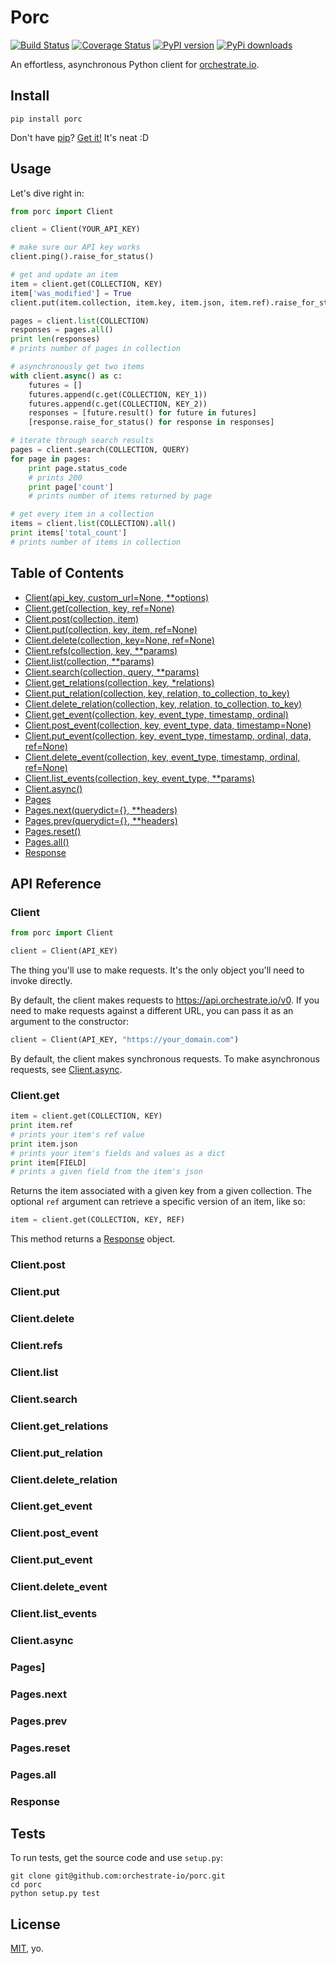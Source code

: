 # Porc

[![Build Status](https://travis-ci.org/orchestrate-io/porc.svg?branch=master)](https://travis-ci.org/orchestrate-io/porc)
[![Coverage Status](https://coveralls.io/repos/orchestrate-io/porc/badge.png?branch=master)](https://coveralls.io/r/orchestrate-io/porc?branch=master)
[![PyPI version](https://badge.fury.io/py/porc.svg)](http://badge.fury.io/py/porc)
[![PyPi downloads](https://pypip.in/d/porc/badge.png)](https://crate.io/packages/porc/)

An effortless, asynchronous Python client for [orchestrate.io][].

## Install

    pip install porc

Don't have [pip][]? [Get it!](http://pip.readthedocs.org/en/latest/installing.html) It's neat :D


## Usage

Let's dive right in:

```python
from porc import Client

client = Client(YOUR_API_KEY)

# make sure our API key works
client.ping().raise_for_status()

# get and update an item
item = client.get(COLLECTION, KEY)
item['was_modified'] = True
client.put(item.collection, item.key, item.json, item.ref).raise_for_status()

pages = client.list(COLLECTION)
responses = pages.all()
print len(responses)
# prints number of pages in collection

# asynchronously get two items
with client.async() as c:
    futures = []
    futures.append(c.get(COLLECTION, KEY_1))
    futures.append(c.get(COLLECTION, KEY_2))
    responses = [future.result() for future in futures]
    [response.raise_for_status() for response in responses]

# iterate through search results
pages = client.search(COLLECTION, QUERY)
for page in pages:
    print page.status_code
    # prints 200
    print page['count']
    # prints number of items returned by page

# get every item in a collection
items = client.list(COLLECTION).all()
print items['total_count']
# prints number of items in collection
```

## Table of Contents

* [Client(api_key, custom_url=None, **options)](#client)
* [Client.get(collection, key, ref=None)](#clientget)
* [Client.post(collection, item)](#clientpost)
* [Client.put(collection, key, item, ref=None)](#clientput)
* [Client.delete(collection, key=None, ref=None)](#clientdelete)
* [Client.refs(collection, key, **params)](#clientrefs)
* [Client.list(collection, **params)](#clientlist)
* [Client.search(collection, query, **params)](#clientsearch)
* [Client.get_relations(collection, key, *relations)](#clientget_relations)
* [Client.put_relation(collection, key, relation, to_collection, to_key)](#clientput_relation)
* [Client.delete_relation(collection, key, relation, to_collection, to_key)](#clientdelete_relation)
* [Client.get_event(collection, key, event_type, timestamp, ordinal)](#clientget_event)
* [Client.post_event(collection, key, event_type, data, timestamp=None)](#clientpost_event)
* [Client.put_event(collection, key, event_type, timestamp, ordinal, data, ref=None)](#clientput_event)
* [Client.delete_event(collection, key, event_type, timestamp, ordinal, ref=None)](#clientdelete_event)
* [Client.list_events(collection, key, event_type, **params)](#clientlist_events)
* [Client.async()](#clientasync)
* [Pages](#page)
* [Pages.next(querydict={}, **headers)](#pagesnext)
* [Pages.prev(querydict={}, **headers)](#pagesprev)
* [Pages.reset()](#pagesreset)
* [Pages.all()](#pagesall)
* [Response](#response)

## API Reference

### Client

```python
from porc import Client

client = Client(API_KEY)
```

The thing you'll use to make requests. It's the only object you'll need to invoke directly.

By default, the client makes requests to <https://api.orchestrate.io/v0>. If you need to make requests against a different URL, you can pass it as an argument to the constructor:

```python
client = Client(API_KEY, "https://your_domain.com")
```

By default, the client makes synchronous requests. To make asynchronous requests, see [Client.async](#clientasync).

### Client.get

```python
item = client.get(COLLECTION, KEY)
print item.ref
# prints your item's ref value
print item.json
# prints your item's fields and values as a dict
print item[FIELD]
# prints a given field from the item's json
```

Returns the item associated with a given key from a given collection.
The optional `ref` argument can retrieve a specific version of an item, like so:

```python
item = client.get(COLLECTION, KEY, REF)
```

This method returns a [Response](#response) object.

### Client.post
### Client.put
### Client.delete
### Client.refs
### Client.list
### Client.search
### Client.get_relations
### Client.put_relation
### Client.delete_relation
### Client.get_event
### Client.post_event
### Client.put_event
### Client.delete_event
### Client.list_events
### Client.async
### Pages]
### Pages.next
### Pages.prev
### Pages.reset
### Pages.all
### Response

## Tests

To run tests, get the source code and use `setup.py`:

    git clone git@github.com:orchestrate-io/porc.git
    cd porc
    python setup.py test

## License

[MIT][], yo.

[orchestrate.io]: http://orchestrate.io/
[pip]: https://pypi.python.org/pypi/pip
[MIT]: http://opensource.org/licenses/MIT
